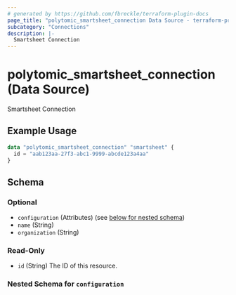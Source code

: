 ```yaml
---
# generated by https://github.com/fbreckle/terraform-plugin-docs
page_title: "polytomic_smartsheet_connection Data Source - terraform-provider-polytomic"
subcategory: "Connections"
description: |-
  Smartsheet Connection
---
```


# polytomic_smartsheet_connection (Data Source)

Smartsheet Connection

## Example Usage

```terraform
data "polytomic_smartsheet_connection" "smartsheet" {
  id = "aab123aa-27f3-abc1-9999-abcde123a4aa"
}
```

<!-- schema generated by tfplugindocs -->
## Schema

### Optional

- `configuration` (Attributes) (see [below for nested schema](#nestedatt--configuration))
- `name` (String)
- `organization` (String)

### Read-Only

- `id` (String) The ID of this resource.

<a id="nestedatt--configuration"></a>
### Nested Schema for `configuration`


